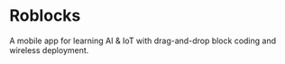 # Roblocks
A mobile app for learning AI & IoT with drag-and-drop block coding and wireless deployment.
